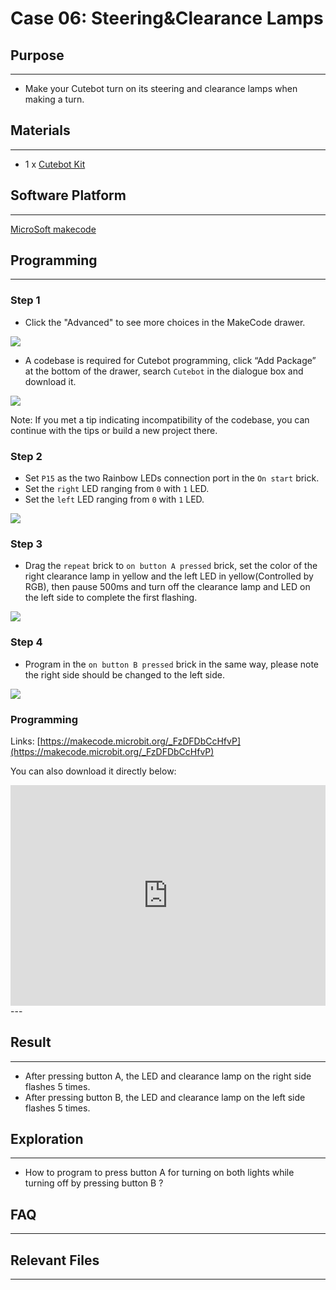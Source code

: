 # Case 06: Steering&Clearance Lamps

## Purpose
---
- Make your Cutebot turn on its steering and clearance lamps when making a turn.

## Materials 
---
- 1 x [Cutebot Kit](https://www.elecfreaks.com/store/cute-bot.html)

## Software Platform
---
[MicroSoft makecode](https://makecode.microbit.org/#)

## Programming
---
### Step 1
- Click the "Advanced" to see more choices in the MakeCode drawer.

![](https://raw.githubusercontent.com/elecfreaks/learn-cn/master/microbitKit/smart_cutebot/images/cutebot-pk-1.png)

- A codebase is required for Cutebot programming, click “Add Package” at the bottom of the drawer, search `Cutebot` in the dialogue box and download it.

![](https://raw.githubusercontent.com/elecfreaks/learn-cn/master/microbitKit/smart_cutebot/images/cutebot-pk-11.png)

Note: If you met a tip indicating incompatibility of the codebase, you can continue with the tips or build a new project there.

### Step 2

- Set `P15` as the two Rainbow LEDs connection port in the `On start` brick.
- Set the `right` LED ranging from `0` with `1` LED.
- Set the `left` LED ranging from `0` with `1` LED.

![](https://raw.githubusercontent.com/elecfreaks/learn-cn/master/microbitKit/smart_cutebot/images/case_06_01.png)

### Step 3

- Drag the `repeat` brick to `on button A pressed` brick, set the color of the right clearance lamp in yellow and the left LED in yellow(Controlled by RGB), then pause 500ms and turn off the clearance lamp and LED on the left side to complete the first flashing.

![](https://raw.githubusercontent.com/elecfreaks/learn-cn/master/microbitKit/smart_cutebot/images/case_06_02.png)


### Step 4

- Program in the  `on button B pressed` brick in the same way,  please note the right side should be changed to the left side.

![](https://raw.githubusercontent.com/elecfreaks/learn-cn/master/microbitKit/smart_cutebot/images/case_06_03.png)

### Programming

Links: [https://makecode.microbit.org/_FzDFDbCcHfvP](https://makecode.microbit.org/_FzDFDbCcHfvP)

You can also download it directly below:

<div style="position:relative;height:0;padding-bottom:70%;overflow:hidden;">
<iframe style="position:absolute;top:0;left:0;width:100%;height:100%;" src="https://makecode.microbit.org/#pub:https://makecode.microbit.org/_4uqbF8U6XhWz" frameborder="0" sandbox="allow-popups allow-forms allow-scripts allow-same-origin">
</iframe>
</div>  
---

## Result
---
- After pressing button A, the LED and clearance lamp on the right side flashes 5 times.
- After pressing button B, the LED and clearance lamp on the left side flashes 5 times.

## Exploration
---
- How to program to press button A for turning on both lights while turning off by pressing button B ?

## FAQ

------

## Relevant Files

---
